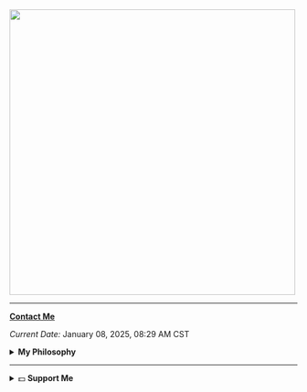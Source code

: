 <img src="https://wakatime.com/share/@bb17bd69-69a9-4caf-9225-53ade672bc8a/20ebbad5-72af-4b47-b2f0-bbad17414382.svg" width="500" height="500" />

---

[**Contact Me**](https://krispuremath.vercel.app/pages/html/contact.html)

_Current Date:_ January 08, 2025, 08:29 AM CST
<details>
  <summary><strong>My Philosophy</strong></summary>

  "Everything should be as simple as it can be, but not simpler." This mantra drives my work. I believe in simplicity, clarity, and frugality in design. My goal is to create software that prioritizes usability and performance, designed for experienced users who value simplicity and efficiency.

  I view complexity as the enemy of good software. By stripping away unnecessary features and focusing on the core purpose, I aim to craft software that is not only easy to maintain but also fast, secure, and sustainable. True progress is achieved through intentional subtraction, where each decision is made with purpose, and every line of code has meaning.

  My work is rooted in the belief that simplicity is the key to ingenuity. Software should empower users, respect their privacy, and prioritize functionality over form.

</details>

---

<details>
  <summary>💵 <strong>Support Me</strong></summary>

  <br />

  | **Currency**          | **Wallet Address**                                                                                              |
  |-----------------------|------------------------------------------------------------------------------------------------------------------|
  | **Bitcoin (BTC)**     | `bc1qqzsrdz8qa3xe2rp7aajrm88fqge9xxs3v8xu4h`                                                                   |
  | **Ethereum (ETH)**    | `0x43edF701622F4F1174F322dC8D2f5AbdA642275a`                                                                   |
  | **XRP Ledger (XRP)**  | `rNKP3PXSstJnhUgUskNKaXWhd7ueiss6Mn`                                                                           |
  | **BNB**               | `bnb1t49kkmutyvnsc8xv7r5mu9tfu2u66qhcmqaurw`                                                                   |
  | **Monero (XMR)**      | `4717EuNPoTrTQsiLdGSDAMAJQcze6mVuE8KmBhL9RFT43Xe2FsxWSQtc5trrfdYPS5aUjB8gJApwURcRmMFdccBCJPfeD8M`              |
  | **Solana (SOL)**      | `FcrRBcvWsqdVZpS9ZZ6Dt476QA1L95cdh7GqgUGX5RpH`                                                                 |

</details>